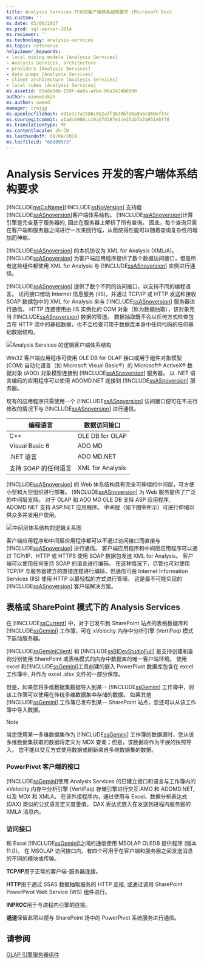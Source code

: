 ```yaml
---
title: Analysis Services 开发的客户端体系结构要求 |Microsoft Docs
ms.custom: ''
ms.date: 03/06/2017
ms.prod: sql-server-2014
ms.reviewer: ''
ms.technology: analysis-services
ms.topic: reference
helpviewer_keywords:
- local mining models [Analysis Services]
- Analysis Services, architecture
- providers [Analysis Services]
- data pumps [Analysis Services]
- client architecture [Analysis Services]
- local cubes [Analysis Services]
ms.assetid: 03a8eb6b-159f-4a0a-afbe-06a2424b6090
author: minewiskan
ms.author: owend
manager: craigg
ms.openlocfilehash: e91e1c7a1586c0b2aff3630bfd8a9a6cd60ef53c
ms.sourcegitcommit: a1adc6906ccc0a57d187e1ce35ab7a7a951ebff8
ms.translationtype: MT
ms.contentlocale: zh-CN
ms.lasthandoff: 08/09/2019
ms.locfileid: "68889573"
---
```

# <a name="client-architecture-requirements-for-analysis-services-development"></a>Analysis Services 开发的客户端体系结构要求
  [!INCLUDE[msCoName](../../../includes/msconame-md.md)][!INCLUDE[ssNoVersion](../../../includes/ssnoversion-md.md)] 支持瘦[!INCLUDE[ssASnoversion](../../../includes/ssasnoversion-md.md)]客户端体系结构。 [!INCLUDE[ssASnoversion](../../../includes/ssasnoversion-md.md)]计算引擎是完全基于服务器的, 因此在服务器上解析了所有查询。 因此，每个查询只需在客户端和服务器之间进行一次来回行程，从而使得性能可以随着查询复杂性的增加而伸缩。  
  
 [!INCLUDE[ssASnoversion](../../../includes/ssasnoversion-md.md)] 的本机协议为 XML for Analysis (XML/A)。 [!INCLUDE[ssASnoversion](../../../includes/ssasnoversion-md.md)] 为客户端应用程序提供了数个数据访问接口，但是所有这些组件都使用 XML for Analysis 与 [!INCLUDE[ssASnoversion](../../../includes/ssasnoversion-md.md)] 实例进行通信。  
  
 [!INCLUDE[ssASnoversion](../../../includes/ssasnoversion-md.md)] 提供了数个不同的访问接口，以支持不同的编程语言。 访问接口借助 Internet 信息服务 (IIS)，并通过 TCP/IP 或 HTTP 发送和接收 SOAP 数据包中的 XML for Analysis 来与 [!INCLUDE[ssASnoversion](../../../includes/ssasnoversion-md.md)] 服务器进行通信。 HTTP 连接使用由 IIS 实例化的 COM 对象（称为数据抽取），该对象充当 [!INCLUDE[ssASnoversion](../../../includes/ssasnoversion-md.md)] 数据的管道。 数据抽取既不会以任何方式检查包含在 HTTP 流中的基础数据，也不会检查可用于数据库本身中任何代码的任何基础数据结构。  
  
 ![Analysis Services 的逻辑客户端体系结构](https://docs.microsoft.com/analysis-services/analysis-services/dev-guide/media/as-clientarch9.gif "Analysis Services 的逻辑客户端体系结构")  
  
 Win32 客户端应用程序可使用 OLE DB for OLAP 接口或用于组件对象模型 (COM) 自动化语言（如 Microsoft Visual Basic®）的 Microsoft® ActiveX® 数据对象 (ADO) 对象模型连接到 [!INCLUDE[ssASnoversion](../../../includes/ssasnoversion-md.md)] 服务器。 以 .NET 语言编码的应用程序可以使用 ADOMD.NET 连接到 [!INCLUDE[ssASnoversion](../../../includes/ssasnoversion-md.md)] 服务器。  
  
 现有的应用程序只需使用一个 [!INCLUDE[ssASnoversion](../../../includes/ssasnoversion-md.md)] 访问接口便可在不进行修改的情况下与 [!INCLUDE[ssASnoversion](../../../includes/ssasnoversion-md.md)] 进行通信。  
  
|编程语言|数据访问接口|  
|--------------------------|---------------------------|  
|C++|OLE DB for OLAP|  
|Visual Basic 6|ADO MD|  
|.NET 语言|ADO MD.NET|  
|支持 SOAP 的任何语言|XML for Analysis|  
  
 [!INCLUDE[ssASnoversion](../../../includes/ssasnoversion-md.md)] 的 Web 体系结构具有完全可伸缩的中间层，可方便小型和大型组织进行部署。 [!INCLUDE[ssASnoversion](../../../includes/ssasnoversion-md.md)] 为 Web 服务提供了广泛的中间层支持。 对于 OLAP 和 ADO MD OLE DB 支持 ASP 应用程序, ADOMD.NET 支持 ASP.NET 应用程序。 中间层（如下图中所示）可进行伸缩以供众多并发用户使用。  
  
 ![中间层体系结构的逻辑关系图](https://docs.microsoft.com/analysis-services/analysis-services/dev-guide/media/as-midtierarch9.gif "中间层体系结构的逻辑关系图")  
  
 客户端应用程序和中间层应用程序都可以不通过访问接口而直接与 [!INCLUDE[ssASnoversion](../../../includes/ssasnoversion-md.md)] 进行通信。 客户端应用程序和中间层应用程序可以通过 TCP/IP、HTTP 或 HTTPS 使用 SOAP 数据包发送 XML for Analysis。 客户端可以使用任何支持 SOAP 的语言进行编码。 在这种情况下，尽管也可对使用 TCP/IP 与服务器建立的直接连接进行编码，但通信可由 Internet Information Services (IIS) 使用 HTTP 以最轻松的方式进行管理。 这是最不可能实现的 [!INCLUDE[ssASnoversion](../../../includes/ssasnoversion-md.md)] 客户端解决方案。  
  
## <a name="analysis-services-in-tabular-or-sharepoint-mode"></a>表格或 SharePoint 模式下的 Analysis Services  
 在 [!INCLUDE[ssCurrent](../../../includes/sscurrent-md.md)] 中，对于已发布到 SharePoint 站点的表格数据库和 [!INCLUDE[ssGemini](../../../includes/ssgemini-md.md)] 工作簿，可在 xVelocity 内存中分析引擎 (VertiPaq) 模式下启动服务器。  
  
 [!INCLUDE[ssGeminiClient](../../../includes/ssgeminiclient-md.md)] 和 [!INCLUDE[ssBIDevStudioFull](../../../includes/ssbidevstudiofull-md.md)] 是支持创建和查询分别使用 SharePoint 或表格模式的内存中数据库的唯一客户端环境。 使用 excel 和[!INCLUDE[ssGemini](../../../includes/ssgemini-md.md)]工具创建的嵌入 PowerPivot 数据库包含在 excel 工作簿中, 并作为 excel .xlsx 文件的一部分保存。  
  
 但是，如果您将多维数据集数据导入到某一 [!INCLUDE[ssGemini](../../../includes/ssgemini-md.md)] 工作簿中，则该工作簿可以使用在传统多维数据集中存储的数据。 如果其他 [!INCLUDE[ssGemini](../../../includes/ssgemini-md.md)] 工作簿已发布到某一 SharePoint 站点，您还可以从该工作簿中导入数据。  
  
> [!NOTE]  
>  当您使用某一多维数据集作为 [!INCLUDE[ssGemini](../../../includes/ssgemini-md.md)] 工作簿的数据源时，您从该多维数据集获取的数据将定义为 MDX 查询；但是，该数据将作为平展的快照导入。 您不能以交互方式使用数据或刷新来自多维数据集的数据。  
  
### <a name="interfaces-for-powerpivot-client"></a>PowerPivot 客户端的接口  
 [!INCLUDE[ssGemini](../../../includes/ssgemini-md.md)]使用 Analysis Services 的已建立接口和语言与工作簿内的 xVelocity 内存中分析引擎 (VertiPaq) 存储引擎进行交互:AMO 和 ADOMD.NET, 以及 MDX 和 XMLA。 在该外接程序内，通过使用与 Excel、数据分析表达式 (DAX) 类似的公式语言定义度量值。 DAX 表达式嵌入在发送到进程内服务器的 XMLA 消息内。  
  
### <a name="providers"></a>访问接口  
 和 Excel [!INCLUDE[ssGemini](../../../includes/ssgemini-md.md)]之间的通信使用 MSOLAP OLEDB 提供程序 (版本 11.0)。 在 MSOLAP 访问接口内，有四个可用于在客户端和服务器之间发送消息的不同的模块或传输。  
  
 **TCP/IP**用于正常的客户端-服务器连接。  
  
 **HTTP**用于通过 SSAS 数据抽取服务的 HTTP 连接, 或通过调用 SharePoint PowerPivot Web Service (WS) 组件进行。  
  
 **INPROC**用于与进程内引擎的连接。  
  
 **通道**保留此项以便与 SharePoint 场中的 PowerPivot 系统服务进行通信。  
  
## <a name="see-also"></a>请参阅  
 [OLAP 引擎服务器组件](olap-engine-server-components.md)  
  
  
